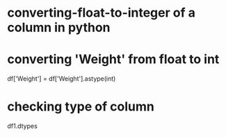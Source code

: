# converting-float-to-integer of a column in python
# converting 'Weight' from float to int 

df['Weight'] = df['Weight'].astype(int) 

# checking type of column

df1.dtypes
